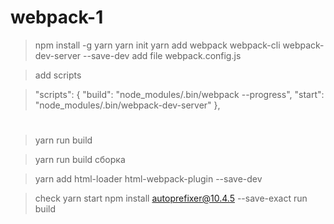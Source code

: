# webpack-1

> npm install -g yarn
> yarn init
> yarn add webpack webpack-cli webpack-dev-server --save-dev
> add file webpack.config.js

> add scripts

> "scripts": {
>   "build": "node_modules/.bin/webpack --progress",
>   "start": "node_modules/.bin/webpack-dev-server"
>  },
#

> yarn run build


> yarn run build сборка

> yarn add html-loader html-webpack-plugin --save-dev

> check yarn start
>npm install autoprefixer@10.4.5 --save-exact
>run build